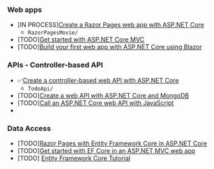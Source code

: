 
### Web apps
- [IN PROCESS][Create a Razor Pages web app with ASP.NET Core](https://learn.microsoft.com/en-us/aspnet/core/tutorials/razor-pages/?view=aspnetcore-8.0)
  - `RazorPagesMovie/`
- [TODO][Get started with ASP.NET Core MVC](https://learn.microsoft.com/en-us/aspnet/core/tutorials/first-mvc-app/start-mvc?view=aspnetcore-8.0&tabs=visual-studio-code)
- [TODO][Build your first web app with ASP.NET Core using Blazor](https://dotnet.microsoft.com/en-us/learn/aspnet/blazor-tutorial/intro)

### APIs - Controller-based API
- ✅[Create a controller-based web API with ASP.NET Core](https://learn.microsoft.com/en-us/aspnet/core/tutorials/first-web-api?view=aspnetcore-8.0&tabs=visual-studio)
  - `TodoApi/`
- [TODO][Create a web API with ASP.NET Core and MongoDB](https://learn.microsoft.com/en-us/aspnet/core/tutorials/first-mongo-app?view=aspnetcore-8.0&tabs=visual-studio)
- [TODO][Call an ASP.NET Core web API with JavaScript](https://learn.microsoft.com/en-us/aspnet/core/tutorials/web-api-javascript?view=aspnetcore-8.0)
- []()

### Data Access
- [TODO][Razor Pages with Entity Framework Core in ASP.NET Core](https://learn.microsoft.com/en-us/aspnet/core/tutorials/first-web-api?view=aspnetcore-8.0&tabs=visual-studio)
- [TODO][Get started with EF Core in an ASP.NET MVC web app](https://learn.microsoft.com/en-us/aspnet/core/data/ef-mvc/intro?view=aspnetcore-8.0)
- [TODO] [Entity Framework Core Tutorial](https://www.entityframeworktutorial.net/efcore/install-entity-framework-core.aspx)



